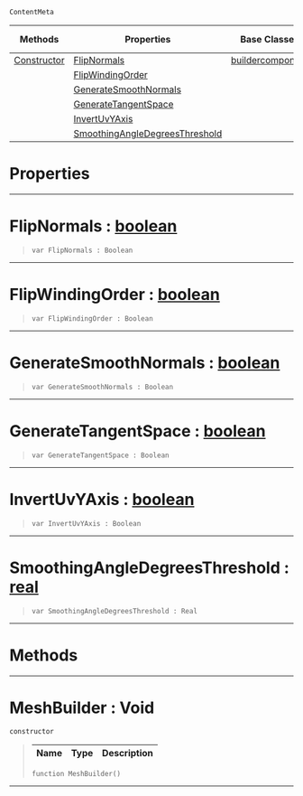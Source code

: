  `ContentMeta`

|Methods|Properties|Base Classes|Derived Classes|
|---|---|---|---|
|[ Constructor](https://github.com/zeroengineteam/ZeroDocs/code_reference/class_reference/meshbuilder.markdown#meshbuilder-void)|[ FlipNormals](https://github.com/zeroengineteam/ZeroDocs/code_reference/class_reference/meshbuilder.markdown#flipnormals-zero-engine)|[buildercomponent](https://github.com/zeroengineteam/ZeroDocs/code_reference/class_reference/buildercomponent.markdown)| |
| |[ FlipWindingOrder](https://github.com/zeroengineteam/ZeroDocs/code_reference/class_reference/meshbuilder.markdown#flipwindingorder-zero-en)| | |
| |[ GenerateSmoothNormals](https://github.com/zeroengineteam/ZeroDocs/code_reference/class_reference/meshbuilder.markdown#generatesmoothnormals-ze)| | |
| |[ GenerateTangentSpace](https://github.com/zeroengineteam/ZeroDocs/code_reference/class_reference/meshbuilder.markdown#generatetangentspace-zer)| | |
| |[ InvertUvYAxis](https://github.com/zeroengineteam/ZeroDocs/code_reference/class_reference/meshbuilder.markdown#invertuvyaxis-zero-engin)| | |
| |[ SmoothingAngleDegreesThreshold](https://github.com/zeroengineteam/ZeroDocs/code_reference/class_reference/meshbuilder.markdown#smoothingangledegreesthr)| | |


 #  Properties


---  
 #  FlipNormals : [boolean](https://github.com/zeroengineteam/ZeroDocs/code_reference/zilch_base_types/boolean.markdown)

> 
> ``` lang=cpp, name=Zilch
> var FlipNormals : Boolean


---  
 #  FlipWindingOrder : [boolean](https://github.com/zeroengineteam/ZeroDocs/code_reference/zilch_base_types/boolean.markdown)

> 
> ``` lang=cpp, name=Zilch
> var FlipWindingOrder : Boolean


---  
 #  GenerateSmoothNormals : [boolean](https://github.com/zeroengineteam/ZeroDocs/code_reference/zilch_base_types/boolean.markdown)

> 
> ``` lang=cpp, name=Zilch
> var GenerateSmoothNormals : Boolean


---  
 #  GenerateTangentSpace : [boolean](https://github.com/zeroengineteam/ZeroDocs/code_reference/zilch_base_types/boolean.markdown)

> 
> ``` lang=cpp, name=Zilch
> var GenerateTangentSpace : Boolean


---  
 #  InvertUvYAxis : [boolean](https://github.com/zeroengineteam/ZeroDocs/code_reference/zilch_base_types/boolean.markdown)

> 
> ``` lang=cpp, name=Zilch
> var InvertUvYAxis : Boolean


---  
 #  SmoothingAngleDegreesThreshold : [real](https://github.com/zeroengineteam/ZeroDocs/code_reference/zilch_base_types/real.markdown)

> 
> ``` lang=cpp, name=Zilch
> var SmoothingAngleDegreesThreshold : Real


---  
 #  Methods


---  
 #  MeshBuilder : Void

 `constructor`

> 
> |Name|Type|Description|
> |---|---|---|
> ``` lang=cpp, name=Zilch
> function MeshBuilder()
> ``` 


---  
 

 